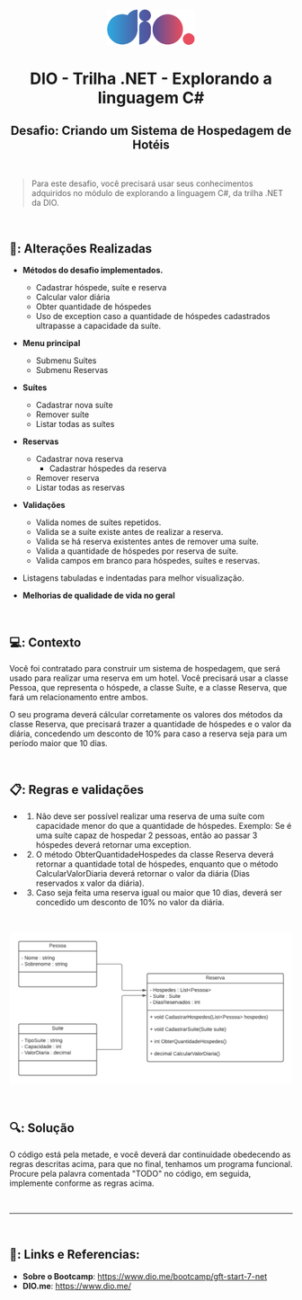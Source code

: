 <br>

<p align="center"><img src="./Imagens/Logo-Digital-Innovation-One.svg" width="156px" alt="Logo Dio.me"></p>

<h1 align="center">DIO - Trilha .NET - Explorando a linguagem C#</h1>
<h2 align="center">Desafio: Criando um Sistema de Hospedagem de Hotéis</h2>

<br>

> Para este desafio, você precisará usar seus conhecimentos adquiridos no módulo de explorando a linguagem C#, da trilha .NET da DIO.

<br>

## 📝: Alterações Realizadas

- **Métodos do desafio implementados.**
    - Cadastrar hóspede, suíte e reserva
    - Calcular valor diária
    - Obter quantidade de hóspedes
    - Uso de exception caso a quantidade de hóspedes cadastrados ultrapasse a capacidade da suíte.

- **Menu principal**
    - Submenu Suítes
    - Submenu Reservas

- **Suítes**
  - Cadastrar nova suíte
  - Remover suíte
  - Listar todas as suítes

- **Reservas**
  - Cadastrar nova reserva
    - Cadastrar hóspedes da reserva
  - Remover reserva
  - Listar todas as reservas

- **Validações**
    - Valida nomes de suítes repetidos.
    - Valida se a suíte existe antes de realizar a reserva.
    - Valida se há reserva existentes antes de remover uma suíte.
    - Valida a quantidade de hóspedes por reserva de suíte.
    - Valida campos em branco para hóspedes, suítes e reservas.

- Listagens tabuladas e indentadas para melhor visualização. 

- **Melhorias de qualidade de vida no geral**

<br>

## 💻: Contexto
Você foi contratado para construir um sistema de hospedagem, que será usado para realizar uma reserva em um hotel. Você precisará usar a classe Pessoa, que representa o hóspede, a classe Suíte, e a classe Reserva, que fará um relacionamento entre ambos.

O seu programa deverá cálcular corretamente os valores dos métodos da classe Reserva, que precisará trazer a quantidade de hóspedes e o valor da diária, concedendo um desconto de 10% para caso a reserva seja para um período maior que 10 dias.

<br>

## 📋: Regras e validações
- 1. Não deve ser possível realizar uma reserva de uma suíte com capacidade menor do que a quantidade de hóspedes. Exemplo: Se é uma suíte capaz de hospedar 2 pessoas, então ao passar 3 hóspedes deverá retornar uma exception.

- 2. O método ObterQuantidadeHospedes da classe Reserva deverá retornar a quantidade total de hóspedes, enquanto que o método CalcularValorDiaria deverá retornar o valor da diária (Dias reservados x valor da diária).

- 3. Caso seja feita uma reserva igual ou maior que 10 dias, deverá ser concedido um desconto de 10% no valor da diária.

<br>

<p align="center"><img src="./Imagens/diagrama_classe_hotel.png" alt="Diagrama de classe estacionamento"></p>

<br>

## 🔍: Solução
O código está pela metade, e você deverá dar continuidade obedecendo as regras descritas acima, para que no final, tenhamos um programa funcional. Procure pela palavra comentada "TODO" no código, em seguida, implemente conforme as regras acima.

<br><hr><br>

## 🔗: Links e Referencias:

- **Sobre o Bootcamp**: https://www.dio.me/bootcamp/gft-start-7-net
- **DIO.me**: https://www.dio.me/